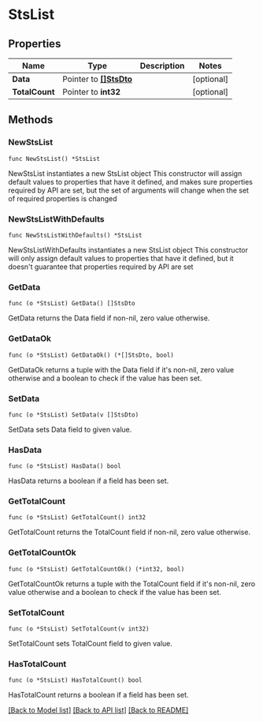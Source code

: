 # StsList

## Properties

Name | Type | Description | Notes
------------ | ------------- | ------------- | -------------
**Data** | Pointer to [**[]StsDto**](StsDto.md) |  | [optional] 
**TotalCount** | Pointer to **int32** |  | [optional] 

## Methods

### NewStsList

`func NewStsList() *StsList`

NewStsList instantiates a new StsList object
This constructor will assign default values to properties that have it defined,
and makes sure properties required by API are set, but the set of arguments
will change when the set of required properties is changed

### NewStsListWithDefaults

`func NewStsListWithDefaults() *StsList`

NewStsListWithDefaults instantiates a new StsList object
This constructor will only assign default values to properties that have it defined,
but it doesn't guarantee that properties required by API are set

### GetData

`func (o *StsList) GetData() []StsDto`

GetData returns the Data field if non-nil, zero value otherwise.

### GetDataOk

`func (o *StsList) GetDataOk() (*[]StsDto, bool)`

GetDataOk returns a tuple with the Data field if it's non-nil, zero value otherwise
and a boolean to check if the value has been set.

### SetData

`func (o *StsList) SetData(v []StsDto)`

SetData sets Data field to given value.

### HasData

`func (o *StsList) HasData() bool`

HasData returns a boolean if a field has been set.

### GetTotalCount

`func (o *StsList) GetTotalCount() int32`

GetTotalCount returns the TotalCount field if non-nil, zero value otherwise.

### GetTotalCountOk

`func (o *StsList) GetTotalCountOk() (*int32, bool)`

GetTotalCountOk returns a tuple with the TotalCount field if it's non-nil, zero value otherwise
and a boolean to check if the value has been set.

### SetTotalCount

`func (o *StsList) SetTotalCount(v int32)`

SetTotalCount sets TotalCount field to given value.

### HasTotalCount

`func (o *StsList) HasTotalCount() bool`

HasTotalCount returns a boolean if a field has been set.


[[Back to Model list]](../README.md#documentation-for-models) [[Back to API list]](../README.md#documentation-for-api-endpoints) [[Back to README]](../README.md)


